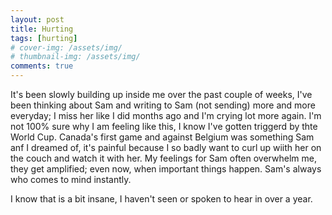 ```yaml
---
layout: post
title: Hurting
tags: [hurting]
# cover-img: /assets/img/
# thumbnail-img: /assets/img/
comments: true
---
```

It's been slowly building up inside me over the past couple of weeks, I've been thinking about Sam and writing to Sam (not sending) more and more everyday; I miss her like I did months ago and I'm crying lot more again. I'm not 100% sure why I am feeling like this, I know I've gotten triggerd by thte World Cup. Canada's first game and against Belgium was something Sam anf I dreamed of, it's painful because I so badly want to curl up wiith her on the couch and watch it with her. My feelings for Sam often overwhelm me, they get amplified; even now, when important things happen. Sam's always who comes to mind instantly.  
  
I know that is a bit insane, I haven't seen or spoken to hear in over a year.

